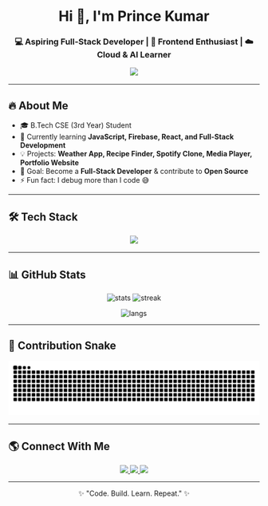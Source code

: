 <!-- Profile README -->

<h1 align="center">Hi 👋, I'm Prince Kumar</h1>
<h3 align="center">💻 Aspiring Full-Stack Developer | 🎨 Frontend Enthusiast | ☁️ Cloud & AI Learner</h3>

<p align="center">
  <img src="https://readme-typing-svg.herokuapp.com?size=22&color=00BFFF&center=true&vCenter=true&width=550&height=60&lines=Welcome+to+my+GitHub+Profile!;I+love+coding+%26+building+projects;Currently+learning+Full+Stack+Development;Open+Source+Contributor+%F0%9F%9A%80" />
</p>

---

## 🔥 About Me  
- 🎓 B.Tech CSE (3rd Year) Student  
- 🌱 Currently learning **JavaScript, Firebase, React, and Full-Stack Development**  
- 💡 Projects: **Weather App, Recipe Finder, Spotify Clone, Media Player, Portfolio Website**  
- 📌 Goal: Become a **Full-Stack Developer** & contribute to **Open Source**  
- ⚡ Fun fact: I debug more than I code 😅  

---

## 🛠️ Tech Stack  
<p align="center">
  <img src="https://skillicons.dev/icons?i=html,css,js,react,tailwind,threejs,firebase,git,github,cpp,java,python,mysql,vscode&perline=7" />
</p>

---

## 📊 GitHub Stats  
<p align="center">
  <img src="https://github-readme-stats.vercel.app/api?username=procodes27&show_icons=true&theme=radical" alt="stats" height="165"/>
  <img src="https://github-readme-streak-stats.herokuapp.com/?user=procodes27&theme=radical" alt="streak" height="165"/>
</p>

<p align="center">
  <img src="https://github-readme-stats.vercel.app/api/top-langs/?username=procodes27&layout=compact&theme=radical" alt="langs" height="165"/>
</p>

---

## 🐍 Contribution Snake  
<p align="center">
  <img src="https://github.com/procodes27/procodes27/blob/output/github-contribution-grid-snake.svg" alt="snake animation"/>
</p>

---


## 🌎 Connect With Me  
<p align="center">
  <a href="https://www.linkedin.com/in/prince-kumar-06233a28b/">
    <img src="https://skillicons.dev/icons?i=linkedin" />
  </a>
  <a href="mailto:sukheprince27@gmail.com">
    <img src="https://skillicons.dev/icons?i=gmail" />
  </a>
  <a href="https://github.com/procodes27">
    <img src="https://skillicons.dev/icons?i=github" />
  </a>
</p>


---

<p align="center">✨ "Code. Build. Learn. Repeat." ✨</p>
